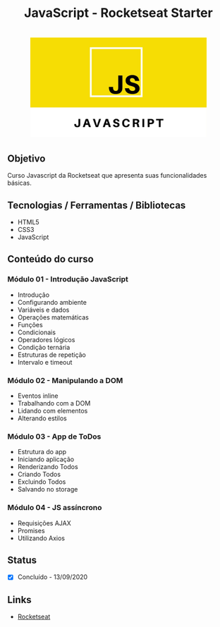 <h1 align="center">JavaScript - Rocketseat Starter</h1>
<h1 align="center">
  <img alt="javascript" title="jav" src="./app.jpg" width="400px"/>
</h1>

## Objetivo
Curso Javascript da Rocketseat que apresenta suas funcionalidades básicas.

## Tecnologias / Ferramentas / Bibliotecas
- HTML5
- CSS3
- JavaScript

## Conteúdo do curso
### Módulo 01 - Introdução JavaScript

- Introdução
- Configurando ambiente
- Variáveis e dados
- Operações matemáticas
- Funções
- Condicionais
- Operadores lógicos
- Condição ternária
- Estruturas de repetição
- Intervalo e timeout

### Módulo 02 - Manipulando a DOM

- Eventos inline
- Trabalhando com a DOM
- Lidando com elementos
- Alterando estilos

### Módulo 03 - App de ToDos

- Estrutura do app
- Iniciando aplicação
- Renderizando Todos
- Criando Todos
- Excluindo Todos
- Salvando no storage

### Módulo 04 - JS assíncrono

- Requisições AJAX
- Promises
- Utilizando Axios

## Status
- [x] Concluído - 13/09/2020

## Links
- [Rocketseat](https://rocketseat.com.br/)
